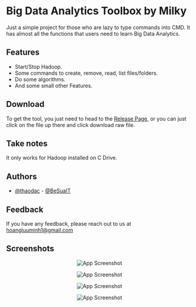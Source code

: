 # Big Data Analytics Toolbox by Milky

Just a simple project for those who are lazy to type commands into CMD. It has almost all the functions that users need to learn Big Data Analytics.


## Features

- Start/Stop Hadoop.
- Some commands to create, remove, read, list files/folders.
- Do some algorithms.
- And some small other Features.


## Download

To get the tool, you just need to head to the [Release Page](https://github.com/BeSuaIT/Big-Data-Analytics-Toolbox-by-Milky/releases), or you can just click on the file up there and click download raw file.
    
## Take notes

It only works for Hadoop installed on C Drive.


## Authors

- [@thaodac](https://thaodac.github.io/tlu_bigdata/) - [@BeSuaIT](https://github.com/BeSuaIT)


## Feedback

If you have any feedback, please reach out to us at hoangluuminh1@gmail.com


## Screenshots

<div align="center">

![App Screenshot](https://i.imgur.com/VawJJ41.png)

![App Screenshot](https://i.imgur.com/fiMfDsv.png)

![App Screenshot](https://i.imgur.com/iTchBEt.png)

![App Screenshot](https://i.imgur.com/a2nPP7m.png)

</div>
